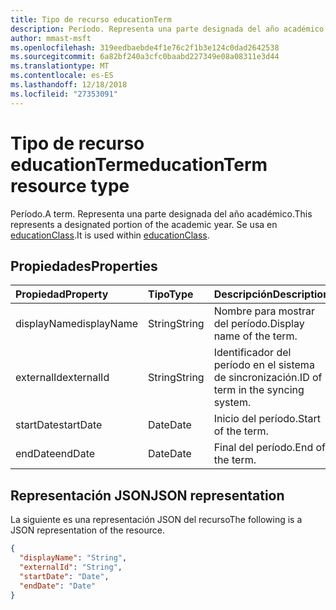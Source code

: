 ```yaml
---
title: Tipo de recurso educationTerm
description: Período. Representa una parte designada del año académico. Se usa en educationClass.
author: mmast-msft
ms.openlocfilehash: 319eedbaebde4f1e76c2f1b3e124c0dad2642538
ms.sourcegitcommit: 6a82bf240a3cfc0baabd227349e08a08311e3d44
ms.translationtype: MT
ms.contentlocale: es-ES
ms.lasthandoff: 12/18/2018
ms.locfileid: "27353091"
---
```

# <a name="educationterm-resource-type"></a><span data-ttu-id="d9a2c-105">Tipo de recurso educationTerm</span><span class="sxs-lookup"><span data-stu-id="d9a2c-105">educationTerm resource type</span></span>

<span data-ttu-id="d9a2c-106">Período.</span><span class="sxs-lookup"><span data-stu-id="d9a2c-106">A term.</span></span> <span data-ttu-id="d9a2c-107">Representa una parte designada del año académico.</span><span class="sxs-lookup"><span data-stu-id="d9a2c-107">This represents a designated portion of the academic year.</span></span> <span data-ttu-id="d9a2c-108">Se usa en [educationClass](educationclass.md).</span><span class="sxs-lookup"><span data-stu-id="d9a2c-108">It is used within [educationClass](educationclass.md).</span></span>

## <a name="properties"></a><span data-ttu-id="d9a2c-109">Propiedades</span><span class="sxs-lookup"><span data-stu-id="d9a2c-109">Properties</span></span>
| <span data-ttu-id="d9a2c-110">Propiedad</span><span class="sxs-lookup"><span data-stu-id="d9a2c-110">Property</span></span>     | <span data-ttu-id="d9a2c-111">Tipo</span><span class="sxs-lookup"><span data-stu-id="d9a2c-111">Type</span></span>   |<span data-ttu-id="d9a2c-112">Descripción</span><span class="sxs-lookup"><span data-stu-id="d9a2c-112">Description</span></span>|
|:---------------|:--------|:----------|
|<span data-ttu-id="d9a2c-113">displayName</span><span class="sxs-lookup"><span data-stu-id="d9a2c-113">displayName</span></span>| <span data-ttu-id="d9a2c-114">String</span><span class="sxs-lookup"><span data-stu-id="d9a2c-114">String</span></span>| <span data-ttu-id="d9a2c-115">Nombre para mostrar del período.</span><span class="sxs-lookup"><span data-stu-id="d9a2c-115">Display name of the term.</span></span>| 
|<span data-ttu-id="d9a2c-116">externalId</span><span class="sxs-lookup"><span data-stu-id="d9a2c-116">externalId</span></span>|<span data-ttu-id="d9a2c-117">String</span><span class="sxs-lookup"><span data-stu-id="d9a2c-117">String</span></span>| <span data-ttu-id="d9a2c-118">Identificador del período en el sistema de sincronización.</span><span class="sxs-lookup"><span data-stu-id="d9a2c-118">ID of term in the syncing system.</span></span>|
|<span data-ttu-id="d9a2c-119">startDate</span><span class="sxs-lookup"><span data-stu-id="d9a2c-119">startDate</span></span>|<span data-ttu-id="d9a2c-120">Date</span><span class="sxs-lookup"><span data-stu-id="d9a2c-120">Date</span></span>|<span data-ttu-id="d9a2c-121">Inicio del período.</span><span class="sxs-lookup"><span data-stu-id="d9a2c-121">Start of the term.</span></span>|
|<span data-ttu-id="d9a2c-122">endDate</span><span class="sxs-lookup"><span data-stu-id="d9a2c-122">endDate</span></span>|<span data-ttu-id="d9a2c-123">Date</span><span class="sxs-lookup"><span data-stu-id="d9a2c-123">Date</span></span>|<span data-ttu-id="d9a2c-124">Final del período.</span><span class="sxs-lookup"><span data-stu-id="d9a2c-124">End of the term.</span></span>|

## <a name="json-representation"></a><span data-ttu-id="d9a2c-125">Representación JSON</span><span class="sxs-lookup"><span data-stu-id="d9a2c-125">JSON representation</span></span>

<span data-ttu-id="d9a2c-126">La siguiente es una representación JSON del recurso</span><span class="sxs-lookup"><span data-stu-id="d9a2c-126">The following is a JSON representation of the resource.</span></span>

<!-- {
  "blockType": "resource",
  "optionalProperties": [

  ],
  "@odata.type": "microsoft.graph.educationTerm"
}-->

```json
{
  "displayName": "String",
  "externalId": "String",
  "startDate": "Date",
  "endDate": "Date"
}
```

<!-- uuid: 4e9d671f-3068-4e09-aba2-b39e81a0e452
2015-10-25 14:57:30 UTC -->
<!-- {
  "type": "#page.annotation",
  "description": "educationTerm resource",
  "keywords": "",
  "section": "documentation",
  "tocPath": ""
}-->